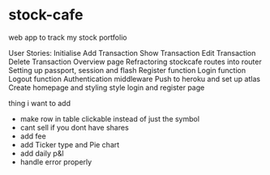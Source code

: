 # stock-cafe
web app to track my stock portfolio

User Stories:
Initialise
Add Transaction
Show Transaction
Edit Transaction
Delete Transaction
Overview page
Refractoring stockcafe routes into router
Setting up passport, session and flash
Register function
Login function
Logout function
Authentication middleware
Push to heroku and set up atlas
Create homepage and styling
style login and register page

thing i want to add
- make row in table clickable instead of just the symbol
- cant sell if you dont have shares
- add fee
- add Ticker type and Pie chart
- add daily p&l
- handle error properly